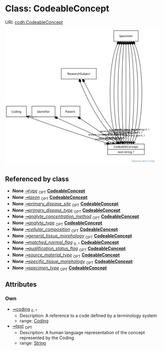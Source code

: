 
# Class: CodeableConcept




URI: [ccdh:CodeableConcept](https://example.org/ccdh/CodeableConcept)


![img](images/CodeableConcept.svg)

## Referenced by class

 *  **None** *[➞type](identifier__type.md)*  <sub>OPT</sub>  **[CodeableConcept](CodeableConcept.md)**
 *  **None** *[➞taxon](patient__taxon.md)*  <sub>OPT</sub>  **[CodeableConcept](CodeableConcept.md)**
 *  **None** *[➞primary_disease_site](researchSubject__primary_disease_site.md)*  <sub>OPT</sub>  **[CodeableConcept](CodeableConcept.md)**
 *  **None** *[➞primary_disease_type](researchSubject__primary_disease_type.md)*  <sub>OPT</sub>  **[CodeableConcept](CodeableConcept.md)**
 *  **None** *[➞analyte_concentration_method](specimen__analyte_concentration_method.md)*  <sub>OPT</sub>  **[CodeableConcept](CodeableConcept.md)**
 *  **None** *[➞analyte_type](specimen__analyte_type.md)*  <sub>OPT</sub>  **[CodeableConcept](CodeableConcept.md)**
 *  **None** *[➞cellular_composition](specimen__cellular_composition.md)*  <sub>OPT</sub>  **[CodeableConcept](CodeableConcept.md)**
 *  **None** *[➞general_tissue_morphology](specimen__general_tissue_morphology.md)*  <sub>OPT</sub>  **[CodeableConcept](CodeableConcept.md)**
 *  **None** *[➞matched_normal_flag](specimen__matched_normal_flag.md)*  <sub>0..*</sub>  **[CodeableConcept](CodeableConcept.md)**
 *  **None** *[➞qualification_status_flag](specimen__qualification_status_flag.md)*  <sub>OPT</sub>  **[CodeableConcept](CodeableConcept.md)**
 *  **None** *[➞source_material_type](specimen__source_material_type.md)*  <sub>OPT</sub>  **[CodeableConcept](CodeableConcept.md)**
 *  **None** *[➞specific_tissue_morphology](specimen__specific_tissue_morphology.md)*  <sub>OPT</sub>  **[CodeableConcept](CodeableConcept.md)**
 *  **None** *[➞specimen_type](specimen__specimen_type.md)*  <sub>OPT</sub>  **[CodeableConcept](CodeableConcept.md)**

## Attributes


### Own

 * [➞coding](codeableConcept__coding.md)  <sub>0..*</sub>
     * Description: A reference to a code defined by a terminology system
     * range: [Coding](Coding.md)
 * [➞text](codeableConcept__text.md)  <sub>OPT</sub>
     * Description: A human language representation of the concept represented by the Coding
     * range: [String](types/String.md)
